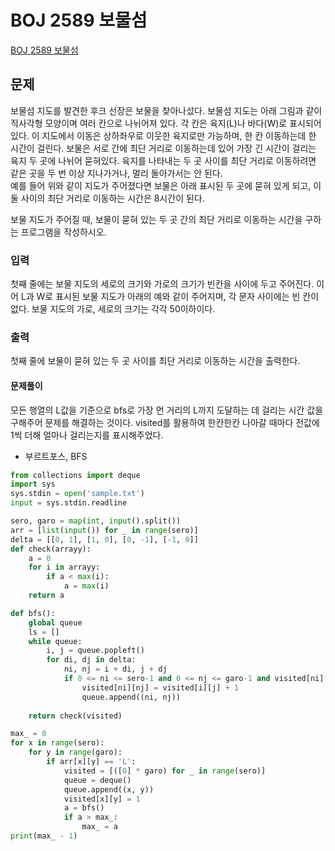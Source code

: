 # BOJ 2589 보물섬
[BOJ 2589 보물섬](https://www.acmicpc.net/problem/2589)
## 문제  
보물섬 지도를 발견한 후크 선장은 보물을 찾아나섰다. 보물섬 지도는 아래 그림과 같이 직사각형 모양이며 여러 칸으로 나뉘어져 있다. 각 칸은 육지(L)나 바다(W)로 표시되어 있다. 이 지도에서 이동은 상하좌우로 이웃한 육지로만 가능하며, 한 칸 이동하는데 한 시간이 걸린다. 보물은 서로 간에 최단 거리로 이동하는데 있어 가장 긴 시간이 걸리는 육지 두 곳에 나뉘어 묻혀있다. 육지를 나타내는 두 곳 사이를 최단 거리로 이동하려면 같은 곳을 두 번 이상 지나가거나, 멀리 돌아가서는 안 된다.  
예를 들어 위와 같이 지도가 주어졌다면 보물은 아래 표시된 두 곳에 묻혀 있게 되고, 이 둘 사이의 최단 거리로 이동하는 시간은 8시간이 된다.
  
보물 지도가 주어질 때, 보물이 묻혀 있는 두 곳 간의 최단 거리로 이동하는 시간을 구하는 프로그램을 작성하시오.
### 입력  
첫째 줄에는 보물 지도의 세로의 크기와 가로의 크기가 빈칸을 사이에 두고 주어진다. 이어 L과 W로 표시된 보물 지도가 아래의 예와 같이 주어지며, 각 문자 사이에는 빈 칸이 없다. 보물 지도의 가로, 세로의 크기는 각각 50이하이다.

### 출력  
첫째 줄에 보물이 묻혀 있는 두 곳 사이를 최단 거리로 이동하는 시간을 출력한다.

#### 문제풀이
모든 행열의 L값을 기준으로 bfs로 가장 먼 거리의 L까지 도달하는 데 걸리는 시간 값을 구해주어 문제를 해결하는 것이다. visited를 활용하여 한칸한칸 나아갈 때마다 전값에 1씩 더해 얼마나 걸리는지를 표시해주었다. 
- 부르트포스, BFS

```python
from collections import deque
import sys
sys.stdin = open('sample.txt')
input = sys.stdin.readline

sero, garo = map(int, input().split())
arr = [list(input()) for _ in range(sero)]
delta = [[0, 1], [1, 0], [0, -1], [-1, 0]]
def check(arrayy):
    a = 0
    for i in arrayy:
        if a < max(i):
            a = max(i)
    return a

def bfs():
    global queue
    ls = []
    while queue:    
        i, j = queue.popleft()
        for di, dj in delta:
            ni, nj = i + di, j + dj
            if 0 <= ni <= sero-1 and 0 <= nj <= garo-1 and visited[ni][nj] == 0 and arr[ni][nj] == 'L':
                visited[ni][nj] = visited[i][j] + 1
                queue.append((ni, nj))
    
    return check(visited)

max_ = 0
for x in range(sero):
    for y in range(garo):
        if arr[x][y] == 'L':
            visited = [([0] * garo) for _ in range(sero)]
            queue = deque()
            queue.append((x, y)) 
            visited[x][y] = 1
            a = bfs()
            if a > max_:
                max_ = a
print(max_ - 1)
```
